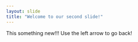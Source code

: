 ```yaml
---
layout: slide
title: "Welcome to our second slide!"
---
```

This something new!!!
Use the left arrow to go back!
